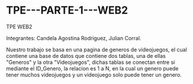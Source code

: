 # TPE---PARTE-1---WEB2
TPE WEB2

Integrantes: Candela Agostina Rodriguez, Julian Corral.

Nuestro trabajo se basa en una pagina de generos de videojuegos, el cual contiene una base de datos que contiene dos tablas, una de ellas "Generos" y la otra "Videojuegos", dichas tablas se conectan entre si mediante el ID_Genero, la relacion es 1 a N, en la cual un genero puede tener muchos videojuegos y un videojuego solo puede tener un genero.

